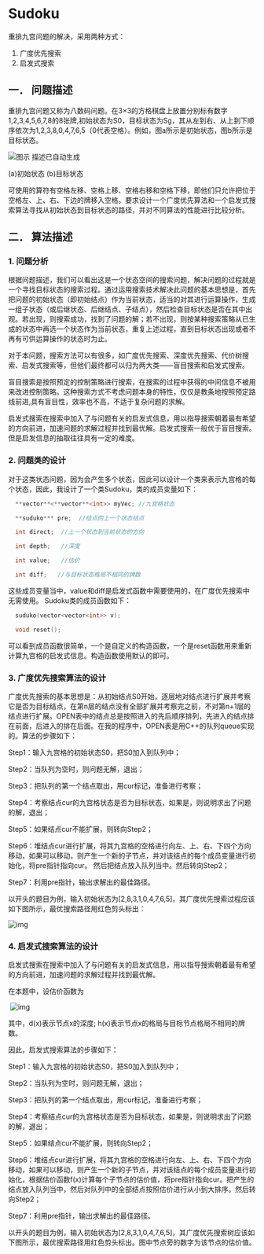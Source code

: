 # Sudoku

重排九宫问题的解决，采用两种方式：
1. 广度优先搜索
2. 启发式搜索

## 一． 问题描述

重排九宫问题又称为八数码问题。在3×3的方格棋盘上放置分别标有数字1,2,3,4,5,6,7,8的8张牌,初始状态为S0，目标状态为Sg，其从左到右、从上到下顺序依次为1,2,3,8,0,4,7,6,5（0代表空格）。例如，图a所示是初始状态，图b所示是目标状态。

![图示  描述已自动生成](file:///C:/Users/DELL/AppData/Local/Temp/msohtmlclip1/01/clip_image002.jpg)

(a)初始状态    (b)目标状态

 

可使用的算符有空格左移、空格上移、空格右移和空格下移，即他们只允许把位于空格左、上、右、下边的牌移入空格。要求设计一个广度优先算法和一个启发式搜索算法寻找从初始状态到目标状态的路径，并对不同算法的性能进行比较分析。

 

## 二． 算法描述

### **1.** **问题分析**

根据问题描述，我们可以看出这是一个状态空间的搜索问题，解决问题的过程就是一个寻找目标状态的搜索过程。通过运用搜索技术解决此问题的基本思想是，首先把问题的初始状态（即初始结点）作为当前状态，适当的对其进行运算操作，生成一组子状态（或后继状态、后继结点、子结点），然后检查目标状态是否在其中出观。若出现，则搜索成功，找到了问题的解；若不出现，则按某种搜索策略从已生成的状态中再选一个状态作为当前状态，重复上述过程，直到目标状态出现或者不再有可供运算操作的状态时为止。

对于本问题，搜索方法可以有很多，如广度优先搜索、深度优先搜索、代价树搜索、启发式搜索等，但他们最终都可以归为两大类——盲目搜索和启发式搜索。

盲目搜索是按照预定的控制策略进行搜索，在搜索的过程中获得的中间信息不被用来改进控制策略。这种搜索方式不考虑问题本身的特性，仅仅是教条地按照预定路线前进,具有盲目性，效率也不高，不适于复杂问题的求解。

启发式搜索在搜索中加入了与问题有关的启发式信息，用以指导搜索朝着最有希望的方向前进，加速问题的求解过程并找到最优解。启发式搜索一般优于盲目搜索。但是启发信息的抽取往往具有一定的难度。

 

### **2.** **问题类的设计**

对于这类状态问题，因为会产生多个状态，因此可以设计一个类来表示九宫格的每个状态，因此，我设计了一个类Sudoku，类的成员变量如下：

```c++
  **vector**<**vector**<int>> myVec; //九宫格状态

  **suduko*** pre;  //结点的上一个状态结点

  int direct;  //上一个状态到当前状态的方向

  int depth;   //深度

  int value;   //估价

  int diff;   //与目标状态格局不相同的牌数
```

  这些成员变量当中，value和diff是启发式函数中需要使用的，在广度优先搜索中无需使用。  Sudoku类的成员函数如下：

```c++
  suduko(vector<vector<int>> v);

  void reset();
```

 

  可以看到成员函数很简单，一个是自定义的构造函数，一个是reset函数用来重新计算九宫格的启发式信息。构造函数使用默认的即可。

 

### **3.** **广度优先搜索算法的设计**

广度优先搜索的基本思想是：从初始结点S0开始，逐层地对结点进行扩展并考察它是否为目标结点，在第n层的结点没有全部扩展并考察完之前，不对第n+1层的结点进行扩展。OPEN表中的结点总是按照进入的先后顺序排列，先进入的结点排在前面，后进入的排在后面。在我的程序中，OPEN表是用C++的队列queue实现的。算法的步骤如下：

  Step1：输入九宫格的初始状态S0，把S0加入到队列中；

  Step2：当队列为空时，则问题无解，退出；

  Step3：把队列的第一个结点取出，用cur标记，准备进行考察；

  Step4：考察结点cur的九宫格状态是否为目标状态，如果是，则说明求出了问题的解，退出；

  Step5：如果结点cur不能扩展，则转向Step2；

  Step6：堆结点cur进行扩展，将其九宫格的空格进行向左、上、右、下四个方向移动，如果可以移动，则产生一个新的子节点，并对该结点的每个成员变量进行初始化，将pre指针指向cur。 然后把结点放入队列当中。然后转向Step2；

  Step7：利用pre指针，输出求解出的最佳路径。

 

  以开头的题目为例，输入初始状态为[2,8,3,1,0,4,7,6,5]，其广度优先搜索过程应该如下图所示，最优搜索路径用红色剪头标出：

![img](file:///C:/Users/DELL/AppData/Local/Temp/msohtmlclip1/01/clip_image004.png)

### **4.** **启发式搜索算法的设计**

启发式搜索在搜索中加入了与问题有关的启发式信息，用以指导搜索朝着最有希望的方向前进，加速问题的求解过程并找到最优解。

在本题中，设估价函数为

​          ![img](file:///C:/Users/DELL/AppData/Local/Temp/msohtmlclip1/01/clip_image006.png)

其中，d(x)表示节点x的深度; h(x)表示节点x的格局与目标节点格局不相同的牌数。

因此，启发式搜索算法的步骤如下：

  Step1：输入九宫格的初始状态S0，把S0加入到队列中；

  Step2：当队列为空时，则问题无解，退出；

  Step3：把队列的第一个结点取出，用cur标记，准备进行考察；

  Step4：考察结点cur的九宫格状态是否为目标状态，如果是，则说明求出了问题的解，退出；

  Step5：如果结点cur不能扩展，则转向Step2；

  Step6：堆结点cur进行扩展，将其九宫格的空格进行向左、上、右、下四个方向移动，如果可以移动，则产生一个新的子节点，并对该结点的每个成员变量进行初始化，根据估价函数f(x)计算每个子节点的估价值，将pre指针指向cur。把产生的结点放入队列当中，然后对队列中的全部结点按照估价进行从小到大排序。然后转向Step2；

  Step7：利用pre指针，输出求解出的最佳路径。

 

以开头的题目为例，输入初始状态为[2,8,3,1,0,4,7,6,5]，其广度优先搜索树应该如下图所示，最优搜索路径用红色剪头标出。图中节点旁的数字为该节点的估价值。

